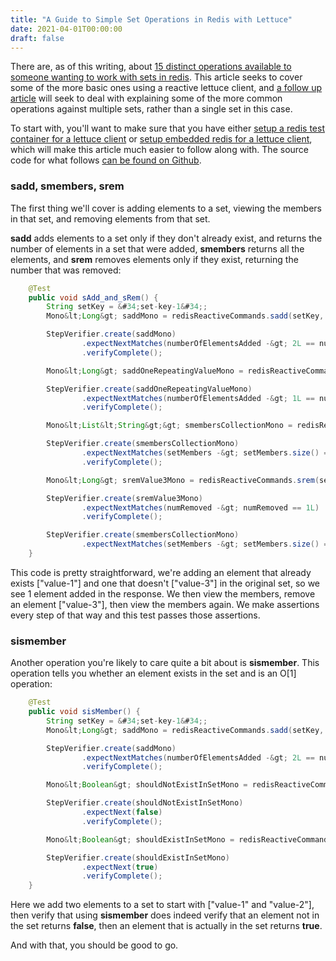```yaml
---
title: "A Guide to Simple Set Operations in Redis with Lettuce"
date: 2021-04-01T00:00:00
draft: false
---
```


There are, as of this writing, about [15 distinct operations available to someone wanting to work with sets in redis](https://redis.io/commands/#set). This article seeks to cover some of the more basic ones using a reactive lettuce client, and [a follow up article](https://nickolasfisher.com/blog/A-Guide-to-Operating-on-Multiple-Sets-in-Redis-with-Lettuce) will seek to deal with explaining some of the more common operations against multiple sets, rather than a single set in this case.

To start with, you&#39;ll want to make sure that you have either [setup a redis test container for a lettuce client](https://nickolasfisher.com/blog/How-to-use-a-Redis-Test-Container-with-LettuceSpring-Boot-Webflux) or [setup embedded redis for a lettuce client](https://nickolasfisher.com/blog/How-to-use-Embedded-Redis-to-Test-a-Lettuce-Client-in-Spring-Boot-Webflux), which will make this article much easier to follow along with. The source code for what follows [can be found on Github](https://github.com/nfisher23/reactive-programming-webflux).

### sadd, smembers, srem

The first thing we&#39;ll cover is adding elements to a set, viewing the members in that set, and removing elements from that set.

**sadd** adds elements to a set only if they don&#39;t already exist, and returns the number of elements in a set that were added, **smembers** returns all the elements, and **srem** removes elements only if they exist, returning the number that was removed:

``` java
    @Test
    public void sAdd_and_sRem() {
        String setKey = &#34;set-key-1&#34;;
        Mono&lt;Long&gt; saddMono = redisReactiveCommands.sadd(setKey, &#34;value-1&#34;, &#34;value-2&#34;);

        StepVerifier.create(saddMono)
                .expectNextMatches(numberOfElementsAdded -&gt; 2L == numberOfElementsAdded)
                .verifyComplete();

        Mono&lt;Long&gt; saddOneRepeatingValueMono = redisReactiveCommands.sadd(setKey, &#34;value-1&#34;, &#34;value-3&#34;);

        StepVerifier.create(saddOneRepeatingValueMono)
                .expectNextMatches(numberOfElementsAdded -&gt; 1L == numberOfElementsAdded)
                .verifyComplete();

        Mono&lt;List&lt;String&gt;&gt; smembersCollectionMono = redisReactiveCommands.smembers(setKey).collectList();

        StepVerifier.create(smembersCollectionMono)
                .expectNextMatches(setMembers -&gt; setMembers.size() == 3 &amp;&amp; setMembers.contains(&#34;value-3&#34;))
                .verifyComplete();

        Mono&lt;Long&gt; sremValue3Mono = redisReactiveCommands.srem(setKey, &#34;value-3&#34;);

        StepVerifier.create(sremValue3Mono)
                .expectNextMatches(numRemoved -&gt; numRemoved == 1L)
                .verifyComplete();

        StepVerifier.create(smembersCollectionMono)
                .expectNextMatches(setMembers -&gt; setMembers.size() == 2 &amp;&amp; !setMembers.contains(&#34;value-3&#34;));
    }

```

This code is pretty straightforward, we&#39;re adding an element that already exists \[&#34;value-1&#34;\] and one that doesn&#39;t \[&#34;value-3&#34;\] in the original set, so we see 1 element added in the response. We then view the members, remove an element \[&#34;value-3&#34;\], then view the members again. We make assertions every step of that way and this test passes those assertions.

### sismember

Another operation you&#39;re likely to care quite a bit about is **sismember**. This operation tells you whether an element exists in the set and is an O\[1\] operation:

``` java
    @Test
    public void sisMember() {
        String setKey = &#34;set-key-1&#34;;
        Mono&lt;Long&gt; saddMono = redisReactiveCommands.sadd(setKey, &#34;value-1&#34;, &#34;value-2&#34;);

        StepVerifier.create(saddMono)
                .expectNextMatches(numberOfElementsAdded -&gt; 2L == numberOfElementsAdded)
                .verifyComplete();

        Mono&lt;Boolean&gt; shouldNotExistInSetMono = redisReactiveCommands.sismember(setKey, &#34;value-3&#34;);

        StepVerifier.create(shouldNotExistInSetMono)
                .expectNext(false)
                .verifyComplete();

        Mono&lt;Boolean&gt; shouldExistInSetMono = redisReactiveCommands.sismember(setKey, &#34;value-2&#34;);

        StepVerifier.create(shouldExistInSetMono)
                .expectNext(true)
                .verifyComplete();
    }

```

Here we add two elements to a set to start with \[&#34;value-1&#34; and &#34;value-2&#34;\], then verify that using **sismember** does indeed verify that an element not in the set returns **false**, then an element that is actually in the set returns **true**.

And with that, you should be good to go.


